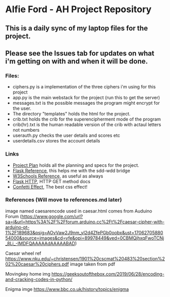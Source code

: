 # Alfie Ford - AH Project Repository

## This is a daily sync of my laptop files for the project.

## Please see the Issues tab for updates on what i'm getting on with and when it will be done.


### Files:
* ciphers.py is a implementation of the three ciphers i'm using for this project
* app.py is the main webstack for the project (run this to get the server)
* messages.txt is the possible messages the program might encrypt for the user.
* The directory "templates" holds the html for the project.
* crib.txt holds the crib for the superencipherment mode of the program
* crib(hr).txt is the human readable version of the crib with actaul letters not numbers
* userauth.py checks the user details and scores etc
* userdetails.csv stores the account details


### Links
* [Project Plan](https://docs.google.com/document/d/1h5udJEeES8V8zh6XGXwm2H_6FQNdKKWM5wVFrd1cyIo/edit?usp=sharing) holds all the planning and specs for the project.
* [Flask Reference](https://www.geeksforgeeks.org/flask-tutorial/), this helps me with the sdd-wdd bridge
* [W3Schools Reference](https://www.w3schools.com/python/default.asp), as useful as always
* [Flask HTTP](https://www.geeksforgeeks.org/flask-http-method/), HTTP GET method docs
* [Confetti Effect](https://www.npmjs.com/package/canvas-confetti), The best css effect!


### References (Will move to references.md later)

image named caesarencode used in caesar.html comes from Auduino Forum (https://www.google.com/url?sa=i&url=https%3A%2F%2Fforum.arduino.cc%2Ft%2Fcaesar-cipher-with-arduino-pt-1%2F189683&psig=AOvVaw2J9nm_yI2d4ZfePGb0oobx&ust=1706270588054000&source=images&cd=vfe&opi=89978449&ved=0CBMQjhxqFwoTCNj_8Li_-IMDFQAAAAAdAAAAABAD)

Caesar wheel ref https://www.nku.edu/~christensen/1901%20cscmat%20483%20section%202%20caesar%20ciphers.pdf image taken from pdf

Movingkey home img https://geeksoutofthebox.com/2019/06/28/encoding-and-cracking-codes-in-python/

Enigma imge https://www.bbc.co.uk/history/topics/enigma 